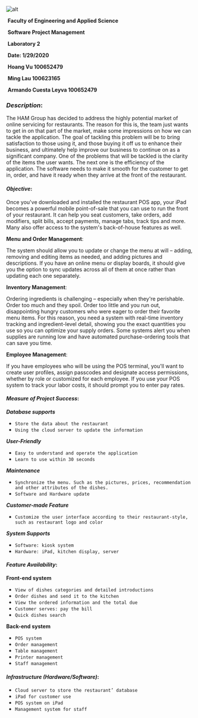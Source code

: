 ![alt](https://github.com/SPM-OT/lab-2-ham/OntarioTechUniversity_lightBackgrounds.png)

​												**Faculty of Engineering and Applied Science**

​															**Software Project Management**

​																				**Laboratory 2**

​																			**Date: 1/29/2020**

​																		**Hoang Vu 100652479**

​																		**Ming Lau 100623165**

​															**Armando Cuesta Leyva 100652479** 



### ***Description***:

The HAM Group has decided to address the highly potential market of online servicing for restaurants. The reason for this is, the team just wants to get in on that part of the market, make some impressions on how we can tackle the application. The goal of tackling this problem will be to bring satisfaction to those using it, and those buying it off us to enhance their business, and ultimately help improve our business to continue on as a significant company. One of the problems that will be tackled is the clarity of the items the user wants. The next one is the efficiency of the application. The software needs to make it smooth for the customer to get in, order, and have it ready when they arrive at the front of the restaurant. 



#### ***Objective***:

Once you've downloaded and installed the restaurant POS app, your iPad becomes a powerful mobile point-of-sale that you can use to run the front of your restaurant. It can help you seat customers, take orders, add modifiers, split bills, accept payments, manage tabs, track tips and more. Many also offer access to the system's back-of-house features as well. 

**Menu and Order Management**:

The system should allow you to update or change the menu at will – adding, removing and editing items as needed, and adding pictures and descriptions. If you have an online menu or display boards, it should give you the option to sync updates across all of them at once rather than updating each one separately. 

**Inventory Management**:

Ordering ingredients is challenging – especially when they're perishable. Order too much and they spoil. Order too little and you run out, disappointing hungry customers who were eager to order their favorite menu items. For this reason, you need a system with real-time inventory tracking and ingredient-level detail, showing you the exact quantities you use so you can optimize your supply orders. Some systems alert you when supplies are running low and have automated purchase-ordering tools that can save you time.

**Employee Management**:

If you have employees who will be using the POS terminal, you'll want to create user profiles, assign passcodes and designate access permissions, whether by role or customized for each employee. If you use your POS system to track your labor costs, it should prompt you to enter pay rates. 



#### ***Measure of Project Success***:

***Database supports***

- `Store the data about the restaurant`
- `Using the cloud server to update the information`



***User-Friendly***

- `Easy to understand and operate the application` 
- `Learn to use within 30 seconds` 



***Maintenance***

- `Synchronize the menu. Such as the pictures, prices, recommendation and other attributes of the dishes.`
- `Software and Hardware update`



***Customer-made Feature***

- `Customize the user interface according to their restaurant-style, such as restaurant logo and color`



***System Supports***

- `Software: kiosk system`
- `Hardware: iPad, kitchen display, server` 



#### ***Feature Availability***:

**Front-end system** 

- `View of dishes categories and detailed introductions`
- `Order dishes and send it to the kitchen`
- `View the ordered information and the total due`
- `Customer serves: pay the bill`
- `Quick dishes search` 



**Back-end system**

- `POS system`
- `Order management`
- `Table management`
- `Printer management`
- `Staff management`



#### ***Infrastructure (Hardware/Software)***:

- `Cloud server to store the restaurant’ database` 
- `iPad for customer use` 
- `POS system on iPad`
- `Management system for staff`

